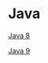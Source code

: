 # Java

[Java 8](https://github.com/eMahtab/java/tree/main/Java-8)

[Java 9](https://github.com/eMahtab/java/tree/main/Java-9)

